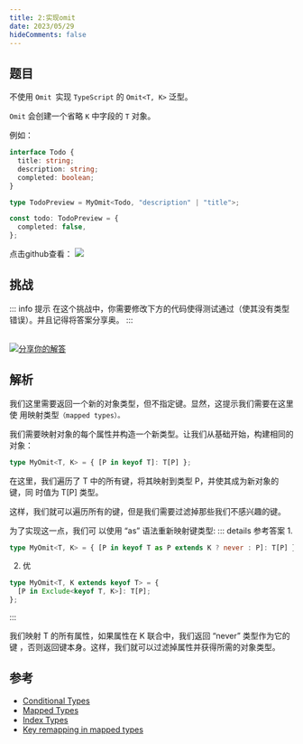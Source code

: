 ```yaml
---
title: 2:实现omit
date: 2023/05/29
hideComments: false
---
```


## 题目

不使用 `Omit `实现 `TypeScript` 的 `Omit<T, K>` 泛型。

`Omit` 会创建一个省略 `K` 中字段的 `T` 对象。

例如：

```typescript
interface Todo {
  title: string;
  description: string;
  completed: boolean;
}

type TodoPreview = MyOmit<Todo, "description" | "title">;

const todo: TodoPreview = {
  completed: false,
};
```

<p align='left'>
  点击github查看：

  <a href='https://github.com/W-HanYu/FE-Typescript/blob/master/vuepress/docs/challenge/2.2.omit.md'>
    <img src='https://img.shields.io/badge/Github-1.8k+-143?logo=typescript&color=3178C6&logoColor=fff' />
  </a>
</p>

## 挑战

::: info 提示
在这个挑战中，你需要修改下方的代码使得测试通过（使其没有类型错误）。并且记得将答案分享奥。
:::

<CodeBox surl="https://stackblitz.com/edit/typescript-wgcecz?embed=1&file=2.2.omit.ts&hideExplorer=1&hideNavigation=1&theme=dark&view=editor" />

<!--info-footer-start--><br> <a href="https://github.com/W-HanYu/FE-Typescript/issues/new?assignees=Ustinian&labels=answer&template=2-2%E5%AE%9E%E7%8E%B0-omit.md&title=2-2%E5%AE%9E%E7%8E%B0-omit.md" target="_blank"><img src="https://6d78-mxm1923893223-ulteh-1302287111.tcb.qcloud.la/-%E5%88%86%E4%BA%AB%E4%BD%A0%E7%9A%84%E8%A7%A3%E7%AD%94-teal.svg?sign=8bb2a2a3bd2b1cc8f86bfd919d53197e&t=1668143704" alt="分享你的解答"/></a>  <!--info-footer-end-->

## 解析

我们这里需要返回一个新的对象类型，但不指定键。显然，这提示我们需要在这里使 用映射类型`（mapped types）。`

我们需要映射对象的每个属性并构造一个新类型。让我们从基础开始，构建相同的对象：

```typescript
type MyOmit<T, K> = { [P in keyof T]: T[P] };
```

在这里，我们遍历了 T 中的所有键，将其映射到类型 P，并使其成为新对象的键，同 时值为 T[P] 类型。

这样，我们就可以遍历所有的键，但是我们需要过滤掉那些我们不感兴趣的键。

为了实现这一点，我们可 以使用 “as” 语法重新映射键类型:
::: details 参考答案
1.
```typescript
type MyOmit<T, K> = { [P in keyof T as P extends K ? never : P]: T[P] };
```
2. 优
```ts
type MyOmit<T, K extends keyof T> = {
  [P in Exclude<keyof T, K>]: T[P];
};
```
:::

我们映射 T 的所有属性，如果属性在 K 联合中，我们返回 “never” 类型作为它的键 ，否则返回键本身。这样，我们就可以过滤掉属性并获得所需的对象类型。

## 参考

- [Conditional Types](https://www.typescriptlang.org/docs/handbook/2/conditional-types.html)
- [Mapped Types](https://www.typescriptlang.org/docs/handbook/2/mapped-types.html)
- [Index Types](https://www.typescriptlang.org/docs/handbook/2/indexed-access-types.html)
- [Key remapping in mapped types](https://www.typescriptlang.org/docs/handbook/release-notes/typescript-4-1.html#key-remapping-in-mapped-types)

